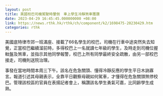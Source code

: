```yaml
---
layout: post
title: 美國校巴司機駕駛時暈倒　車上學生冷靜煞車獲讚
date: 2023-04-29 16:45:45.000000000 +08:00
link: https://news.rthk.hk/rthk/ch/component/k2/1698475-20230429.htm
categories: rthk
---
```


美國底特律市郊一班滿座、接載了66名學生的校巴，司機在行車中途突然失去知覺，正當校巴繼續溜前時，多得校巴上一名就讀七年級的學生，及時走到司機位握軚盤及煞車，並指示其他同學報警，校巴上所有同學最終安全疏散，由另一部校巴接走，司機則送院治理。

事發在當地時間本周三下午。該名在危急關頭、懂得冷靜反應的學生平日木訥寡言。報道引述其母親表示，全靠平日觀察母親如何駕車，才懂得在危急關頭煞停校巴。管理該校區的官員在表揚記者會上，稱讚該名學生勇氣可嘉，比同齡學生成熟。
